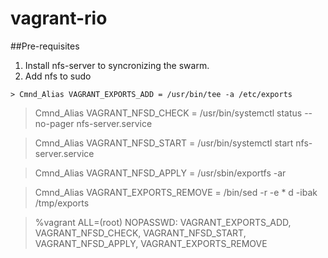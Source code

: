 # vagrant-rio

##Pre-requisites
  1. Install nfs-server to syncronizing the swarm.
  2. Add nfs to sudo

	> Cmnd_Alias VAGRANT_EXPORTS_ADD = /usr/bin/tee -a /etc/exports

  > Cmnd_Alias VAGRANT_NFSD_CHECK = /usr/bin/systemctl status --no-pager nfs-server.service

  > Cmnd_Alias VAGRANT_NFSD_START = /usr/bin/systemctl start nfs-server.service

  > Cmnd_Alias VAGRANT_NFSD_APPLY = /usr/sbin/exportfs -ar

  > Cmnd_Alias VAGRANT_EXPORTS_REMOVE = /bin/sed -r -e * d -ibak /tmp/exports

  > %vagrant ALL=(root) NOPASSWD: VAGRANT_EXPORTS_ADD, VAGRANT_NFSD_CHECK, VAGRANT_NFSD_START, VAGRANT_NFSD_APPLY, VAGRANT_EXPORTS_REMOVE
